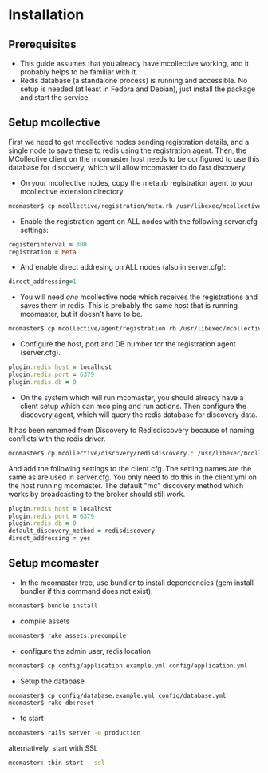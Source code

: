 Installation
============

Prerequisites
-----------------

 * This guide assumes that you already have mcollective working, and it probably helps to be familiar with it.
 * Redis database (a standalone process) is running and accessible. No setup is needed (at least in Fedora and Debian), just install the package and start the service.

Setup mcollective
-----------------

First we need to get mcollective nodes sending registration details, and a single node to save these to redis using the registration agent. Then, the MCollective client on the mcomaster host needs to be configured to use this database for discovery, which will allow mcomaster to do fast discovery.

  * On your mcollective nodes, copy the meta.rb registration agent to your
mcollective extension directory.

``` bash
mcomaster$ cp mcollective/registration/meta.rb /usr/libexec/mcollective/mcollective/registration/meta.rb
```

  * Enable the registration agent on ALL nodes with the following server.cfg settings:

``` ruby
registerinterval = 300
registration = Meta
```

  * And enable direct addresing on ALL nodes (also in server.cfg):

``` ruby
direct_addressing=1
```

  * You will need *one* mcollective node which receives the registrations and saves them in redis. This is probably the same host that is running mcomaster, but it doesn't have to be.

``` bash
mcomaster$ cp mcollective/agent/registration.rb /usr/libexec/mcollective/mcollective/agent/
```

  * Configure the host, port and DB number for the registration agent (server.cfg).

``` ruby
plugin.redis.host = localhost
plugin.redis.port = 6379
plugin.redis.db = 0
```

  * On the system which will run mcomaster, you should already have a client setup which can mco ping and run actions. Then configure the discovery agent, which will query the redis database for discovery data.

  It has been renamed from Discovery to Redisdiscovery because of naming conflicts with the redis driver.

``` bash
mcomaster$ cp mcollective/discovery/redisdiscovery.* /usr/libexec/mcollective/mcollective/discovery/
```

  And add the following settings to the client.cfg. The setting names are the same as are used in server.cfg. You only need to do this in the client.yml on the host running mcomaster. The default "mc" discovery method which works by broadcasting to the broker should still work.

``` ruby
plugin.redis.host = localhost
plugin.redis.port = 6379
plugin.redis.db = 0
default_discovery_method = redisdiscovery
direct_addressing = yes
```

Setup mcomaster
---------------

  * In the mcomaster tree, use bundler to install dependencies (gem install bundler if this command does not exist):

``` bash
mcomaster$ bundle install
```

  * compile assets

``` bash
mcomaster$ rake assets:precompile
```

  * configure the admin user, redis location

``` bash
mcomaster$ cp config/application.example.yml config/application.yml
```

  * Setup the database

``` bash
mcomaster$ cp config/database.example.yml config/database.yml
mcomaster$ rake db:reset
```

  * to start

``` bash
mcomaster$ rails server -e production
```

  alternatively, start with SSL

``` bash
mcomaster: thin start --ssl
```
